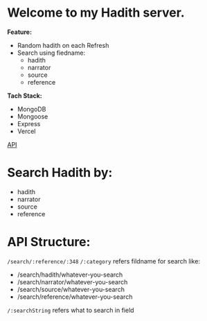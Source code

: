 # Welcome to my Hadith server.

<b>Feature:</b>
<ul>
<li>Random hadith on each Refresh</li>
<li>Search using fiedname:
<ul>
  <li>
    hadith
  </li>
  <li>
    narrator
  </li>
  <li>
    source
  </li>
  <li>
    reference
  </li>
</ul>
</li>
</ul>


<b>Tach Stack:</b>
<ul>
<li>MongoDB</li>
<li>Mongoose</li>
<li>Express</li>
<li>Vercel</li>
</ul>

[API](https://random-hadith-server.vercel.app/random-hadith)

# Search Hadith by:

<ul>
<li>hadith</li>
<li>narrator</li>
<li>source</li>
<li>reference</li>
</ul>

# API Structure:
<code>/search/:reference/:348</code>
<code>/:category</code> refers fildname for search like:

<ul>
<li>/search/hadith/whatever-you-search</li>
<li>/search/narrator/whatever-you-search</li>
<li>/search/source/whatever-you-search</li>
<li>/search/reference/whatever-you-search</li>
</ul>

<code>/:searchString</code> refers what to search in field
